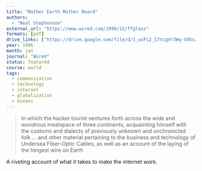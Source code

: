 ```yaml
---
title: "Mother Earth Mother Board"
authors:
  - "Neal Stephenson"
external_url: "https://www.wired.com/1996/12/ffglass"
formats: [pdf]
drive_links: ["https://drive.google.com/file/d/1_usF12_I7tcgVr2Wq-VXhszNIWCYDahG/view?usp=drivesdk"]
year: 1996
month: jan
journal: "Wired"
status: featured
course: world
tags:
  - communication
  - technology
  - internet
  - globalization
  - oceans
---
```


> In which the hacker tourist ventures forth across the wide and wondrous meatspace of three continents, acquainting himself with the customs and dialects of previously unknown and unchronicled folk ... and other material pertaining to the business and technology of Undersea Fiber-Optic Cables, as well as an account of the laying of the longest wire on Earth

A riveting account of what it takes to make the internet work.
